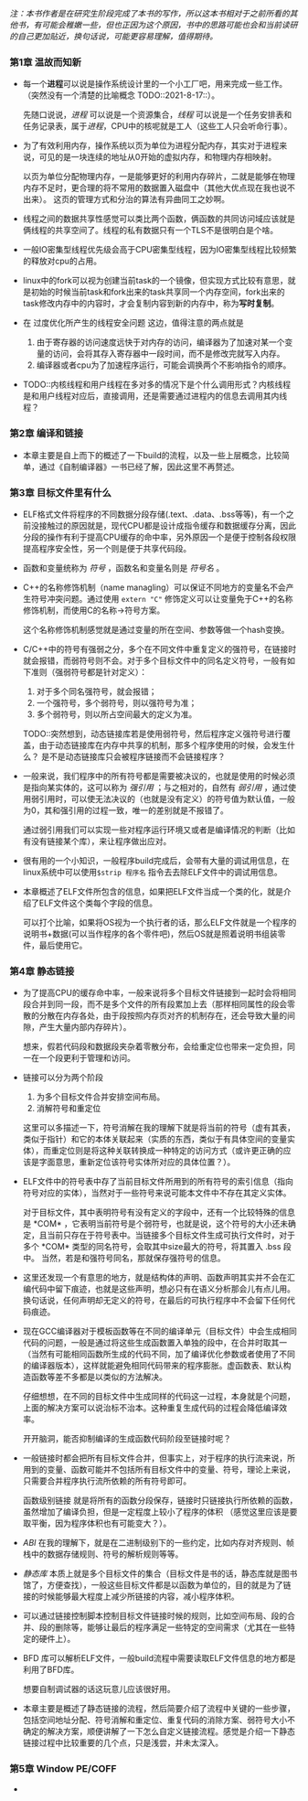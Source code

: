 *注：本书作者是在研究生阶段完成了本书的写作，所以这本书相对于之前所看的其他书，有可能会稚嫩一些，但也正因为这个原因，书中的思路可能也会和当前读研的自己更加贴近，换句话说，可能更容易理解，值得期待。*

### 第1章 温故而知新

- 每一个**进程**可以说是操作系统设计里的一个小工厂吧，用来完成一些工作。（突然没有一个清楚的比喻概念 TODO::2021-8-17::）。

  先随口说说，*进程* 可以说是一个资源集合，*线程* 可以说是一个任务安排表和任务记录表，属于*进程*，CPU中的核呢就是工人（这些工人只会听命行事）。

- 为了有效利用内存，操作系统以页为单位为进程分配内存，其实对于进程来说，可见的是一块连续的地址从0开始的虚拟内存，和物理内存相映射。

  以页为单位分配物理内存，一是能够更好的利用内存碎片，二就是能够在物理内存不足时，更合理的将不常用的数据置入磁盘中（其他大优点现在我也说不出来）。 这页的管理方式和分治的算法有异曲同工之妙啊。

- 线程之间的数据共享性感觉可以类比两个函数，俩函数的共同访问域应该就是俩线程的共享空间了。线程的私有数据只有一个TLS不是很明白是个啥。

- 一般IO密集型线程优先级会高于CPU密集型线程，因为IO密集型线程比较频繁的释放对cpu的占用。

- linux中的fork可以视为创建当前task的一个镜像，但实现方式比较有意思，就是初始的时候当前task和fork出来的task共享同一个内存空间，fork出来的task修改内存中的内容时，才会复制内容到新的内存中，称为**写时复制**。

- 在 过度优化所产生的线程安全问题 这边，值得注意的两点就是

  1. 由于寄存器的访问速度远快于对内存的访问，编译器为了加速对某一个变量的访问，会将其存入寄存器中一段时间，而不是修改完就写入内存。
  2. 编译器或者cpu为了加速程序运行，可能会调换两个不影响指令的顺序。

- TODO::内核线程和用户线程在多对多的情况下是个什么调用形式？内核线程是和用户线程对应后，直接调用，还是需要通过进程内的信息去调用其内线程？

### 第2章 编译和链接

- 本章主要是自上而下的概述了一下build的流程，以及一些上层概念，比较简单，通过《自制编译器》一书已经了解，因此这里不再赘述。

### 第3章 目标文件里有什么

- ELF格式文件将程序的不同数据分段存储(.text、.data、.bss等等)，有一个之前没接触过的原因就是，现代CPU都是设计成指令缓存和数据缓存分离，因此分段的操作有利于提高CPU缓存的命中率，另外原因一个是便于控制各段权限提高程序安全性，另一个则是便于共享代码段。

- 函数和变量统称为 *符号* ，函数名和变量名则是 *符号名* 。

- C++的名称修饰机制（name managling）可以保证不同地方的变量名不会产生符号冲突问题。通过使用 `extern "C"` 修饰定义可以让变量免于C++的名称修饰机制，而使用C的名称->符号方案。 

  这个名称修饰机制感觉就是通过变量的所在空间、参数等做一个hash变换。

- C/C++中的符号有强弱之分，多个在不同文件中重复定义的强符号，在链接时就会报错，而弱符号则不会。对于多个目标文件中的同名定义符号，一般有如下准则（强弱符号都是针对定义）：

  1. 对于多个同名强符号，就会报错；
  2. 一个强符号，多个弱符号，则以强符号为准；
  3. 多个弱符号，则以所占空间最大的定义为准。

  TODO::突然想到，动态链接库若是使用弱符号，然后程序定义强符号进行覆盖，由于动态链接库在内存中共享的机制，那多个程序使用的时候，会发生什么？  是不是动态链接库只会被程序链接而不会链接程序？

- 一般来说，我们程序中的所有符号都是需要被决议的，也就是使用的时候必须是指向某实体的，这可以称为 *强引用* ；与之相对的，自然有 *弱引用* ，通过使用弱引用时，可以使无法决议的（也就是没有定义）的符号值为默认值，一般为0，其和强引用的过程一致，唯一的差别就是不报错了。

  通过弱引用我们可以实现一些对程序运行环境又或者是编译情况的判断（比如有没有链接某个库），来让程序做出应对。

- 很有用的一个小知识，一般程序build完成后，会带有大量的调试用信息，在linux系统中可以使用`$strip 程序名` 指令去去除ELF文件中的调试用信息。

- 本章概述了ELF文件所包含的信息，如果把ELF文件当成一个类的化，就是介绍了ELF文件这个类每个字段的信息。

  可以打个比喻，如果将OS视为一个执行者的话，那么ELF文件就是一个程序的 说明书+数据(可以当作程序的各个零件吧)，然后OS就是照着说明书组装零件，最后使用它。

### 第4章 静态链接

- 为了提高CPU的缓存命中率，一般来说将多个目标文件链接到一起时会将相同段合并到同一段，而不是多个文件的所有段累加上去（那样相同属性的段会零散的分散在内存各处，由于段按照内存页对齐的机制存在，还会导致大量的间隙，产生大量内部内存碎片）。

  想来，假若代码段和数据段夹杂着零散分布，会给重定位也带来一定负担，同一在一个段更利于管理和访问。

- 链接可以分为两个阶段

  1. 为多个目标文件合并安排空间布局。
  2. 消解符号和重定位

  这里可以多描述一下，符号消解在我的理解下就是将当前的符号（虚有其表，类似于指针）和它的本体关联起来（实质的东西，类似于有具体空间的变量实体），而重定位则是将这种关联转换成一种特定的访问方式（或许更正确的应该是字面意思，重新定位该符号实体所对应的具体位置？）。

- ELF文件中的符号表中存了当前目标文件所用到的所有符号的索引信息（指向符号对应的实体），当然对于一些符号来说可能本文件中不存在其定义实体。

  对于目标文件，其中表明符号有没有定义的字段中，还有一个比较特殊的信息是 \*COM\* ，它表明当前符号是个弱符号，也就是说，这个符号的大小还未确定，且当前只存在于符号表中。当链接多个目标文件生成可执行文件时，对于多个 \*COM\* 类型的同名符号，会取其中size最大的符号，将其置入 .bss 段中。 当然，若是和强符号同名，那就保存强符号的信息。

- 这里还发现一个有意思的地方，就是结构体的声明、函数声明其实并不会在汇编代码中留下痕迹，也就是这些声明，想必只有在语义分析那会儿有点儿用。 换句话说，任何声明却无定义的符号，在最后的可执行程序中不会留下任何代码痕迹。

- 现在GCC编译器对于模板函数等在不同的编译单元（目标文件）中会生成相同代码的问题，一般是通过将这些生成函数置入单独的段中，在合并时取其一（当然有可能相同函数所生成的代码不同，加了编译优化参数或者使用了不同的编译器版本），这样就能避免相同代码带来的程序膨胀。虚函数表、默认构造函数等差不多都是以类似的方法解决。

  仔细想想，在不同的目标文件中生成同样的代码这一过程，本身就是个问题，上面的解决方案可以说治标不治本。这种重复生成代码的过程会降低编译效率。

  开开脑洞，能否抑制编译的生成函数代码阶段至链接时呢？

- 一般链接时都会把所有目标文件合并，但事实上，对于程序的执行流来说，所用到的变量、函数可能并不包括所有目标文件中的变量、符号，理论上来说，只需要合并程序执行流所依赖的所有符号即可。 

  函数级别链接 就是将所有的函数分段保存，链接时只链接执行所依赖的函数，虽然增加了编译负担，但是一定程度上较小了程序的体积 （感觉这里应该是要取平衡，因为程序体积也有可能变大？）。

- *ABI* 在我的理解下，就是在二进制级别下的一些约定，比如内存对齐规则、帧栈中的数据存储规则、符号的解析规则等等。

- *静态库* 本质上就是多个目标文件的集合（目标文件是书的话，静态库就是图书馆了，方便查找），一般这些目标文件都是以函数为单位的，目的就是为了链接的时候能够最大程度上减少所链接的内容，减小程序体积。

- 可以通过链接控制脚本控制目标文件链接时候的规则，比如空间布局、段的合并、段的删除等，能够让最后的程序满足一些特定的空间需求（尤其在一些特定的硬件上）。

- BFD 库可以解析ELF文件，一般build流程中需要读取ELF文件信息的地方都是利用了BFD库。

  想要自制调试器的话这玩意儿应该很好用。

- 本章主要是概述了静态链接的流程，然后简要介绍了流程中关键的一些步骤，包括空间地址分配、符号消解和重定位、重复代码的消除方案、弱符号大小不确定的解决方案，顺便讲解了一下怎么自定义链接流程。感觉是介绍一下静态链接过程中比较重要的几个点，只是浅尝，并未太深入。

### 第5章 Window PE/COFF

- 

